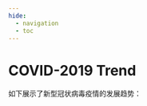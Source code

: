 ```yaml
---
hide:
  - navigation
  - toc
---
```


# COVID-2019 Trend

如下展示了新型冠状病毒疫情的发展趋势：

<div class="bingwidget" data-type="covid19_modules" data-modules='[{"_type": "stats", "location-id":"/"}, {"_type": "stats", "location-id":"/United States"}, {"_type": "trends", "location-id":"/"}]' data-market="zh-cn" data-language="zh-cn"></div>
<script src="//www.bing.com/widget/bootstrap.answer.js" async=""></script>